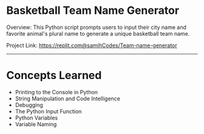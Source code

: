 # Basketball Team Name Generator
Overview:
This Python script prompts users to input their city name and favorite animal's plural name to generate a unique basketball team name.

Project Link: https://replit.com@samihCodes/Team-name-generator

---
# Concepts Learned
- Printing to the Console in Python
- String Manipulation and Code Intelligence
- Debugging
- The Python Input Function
- Python Variables
- Variable Naming
